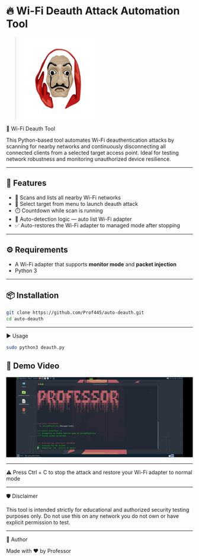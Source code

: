 # 🔥 Wi-Fi Deauth Attack Automation Tool


> <img src="assets/money-heist-banner.png" alt="Mask" width="200"/>
📡 Wi-Fi Deauth Tool

This Python-based tool automates Wi-Fi deauthentication attacks by scanning for nearby networks and continuously disconnecting all connected clients from a selected target access point. Ideal for testing network robustness and monitoring unauthorized device resilience.

---

## 🚀 Features

- 📶 Scans and lists all nearby Wi-Fi networks
- 🎯 Select target from menu to launch deauth attack
- ⏱️ Countdown while scan is running
- 🧠 Auto-detection logic — auto list Wi-Fi adapter
- ✅ Auto-restores the Wi-Fi adapter to managed mode after stopping

---

## ⚙️ Requirements

- A Wi-Fi adapter that supports **monitor mode** and **packet injection**
- Python 3


---

## 📦 Installation

```bash
git clone https://github.com/Prof445/auto-deauth.git
cd auto-deauth
```
---

▶️ Usage

```bash
sudo python3 deauth.py
```

## 🎥 Demo Video

[![Watch the demo](assets/demo-thumbnail.jpg)](https://vimeo.com/1072874402?share=copy#t=0)

---

⚠️ Press Ctrl + C to stop the attack and restore your Wi-Fi adapter to normal mode

---

🛡️ Disclaimer

This tool is intended strictly for educational and authorized security testing purposes only.
Do not use this on any network you do not own or have explicit permission to test.

---

📌 Author

Made with ❤️ by Professor
